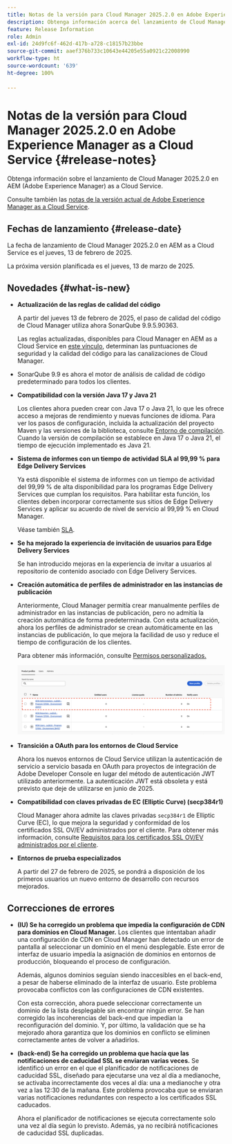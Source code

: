 ```yaml
---
title: Notas de la versión para Cloud Manager 2025.2.0 en Adobe Experience Manager as a Cloud Service
description: Obtenga información acerca del lanzamiento de Cloud Manager 2025.2.0 en AEM as a Cloud Service.
feature: Release Information
role: Admin
exl-id: 24d9fc6f-462d-417b-a728-c18157b23bbe
source-git-commit: aaef376b733c10643e44205e55a0921c22008990
workflow-type: ht
source-wordcount: '639'
ht-degree: 100%

---
```


# Notas de la versión para Cloud Manager 2025.2.0 en Adobe Experience Manager as a Cloud Service {#release-notes}

<!-- https://wiki.corp.adobe.com/pages/viewpage.action?pageId=3389843928 -->

Obtenga información sobre el lanzamiento de Cloud Manager 2025.2.0 en AEM (Adobe Experience Manager) as a Cloud Service.


Consulte también las [notas de la versión actual de Adobe Experience Manager as a Cloud Service](/help/release-notes/release-notes-cloud/release-notes-current.md).

## Fechas de lanzamiento {#release-date}

La fecha de lanzamiento de Cloud Manager 2025.2.0 en AEM as a Cloud Service es el jueves, 13 de febrero de 2025.

La próxima versión planificada es el jueves, 13 de marzo de 2025.

## Novedades {#what-is-new}

* **Actualización de las reglas de calidad del código**

  A partir del jueves 13 de febrero de 2025, el paso de calidad del código de Cloud Manager utiliza ahora SonarQube 9.9.5.90363.

  Las reglas actualizadas, disponibles para Cloud Manager en AEM as a Cloud Service en [este vínculo](/help/implementing/cloud-manager/code-quality-testing.md#understanding-code-quality-rules), determinan las puntuaciones de seguridad y la calidad del código para las canalizaciones de Cloud Manager. 

* SonarQube 9.9 es ahora el motor de análisis de calidad de código predeterminado para todos los clientes.

* **Compatibilidad con la versión Java 17 y Java 21**

  Los clientes ahora pueden crear con Java 17 o Java 21, lo que les ofrece acceso a mejoras de rendimiento y nuevas funciones de idioma. Para ver los pasos de configuración, incluida la actualización del proyecto Maven y las versiones de la biblioteca, consulte [Entorno de compilación](/help/implementing/cloud-manager/getting-access-to-aem-in-cloud/build-environment-details.md). Cuando la versión de compilación se establece en Java 17 o Java 21, el tiempo de ejecución implementado es Java 21.

* **Sistema de informes con un tiempo de actividad SLA al 99,99 % para Edge Delivery Services**

  Ya está disponible el sistema de informes con un tiempo de actividad del 99,99 % de alta disponibilidad para los programas Edge Delivery Services que cumplan los requisitos. Para habilitar esta función, los clientes deben incorporar correctamente sus sitios de Edge Delivery Services y aplicar su acuerdo de nivel de servicio al 99,99 % en Cloud Manager.

  Véase también [SLA](/help/implementing/cloud-manager/getting-access-to-aem-in-cloud/creating-production-programs.md#sla).

* **Se ha mejorado la experiencia de invitación de usuarios para Edge Delivery Services**

  Se han introducido mejoras en la experiencia de invitar a usuarios al repositorio de contenido asociado con Edge Delivery Services. <!-- CMGR-65331 -->

* **Creación automática de perfiles de administrador en las instancias de publicación**

  Anteriormente, Cloud Manager permitía crear manualmente perfiles de administrador en las instancias de publicación, pero no admitía la creación automática de forma predeterminada. Con esta actualización, ahora los perfiles de administrador se crean automáticamente en las instancias de publicación, lo que mejora la facilidad de uso y reduce el tiempo de configuración de los clientes.

  Para obtener más información, consulte [Permisos personalizados. ](/help/implementing/cloud-manager/custom-permissions.md)

  ![Filtrado de actividades de canalización](/help/implementing/cloud-manager/release-notes/assets/product-profiles.png)

* **Transición a OAuth para los entornos de Cloud Service**

  Ahora los nuevos entornos de Cloud Service utilizan la autenticación de servicio a servicio basada en OAuth para proyectos de integración de Adobe Developer Console en lugar del método de autenticación JWT utilizado anteriormente. La autenticación JWT está obsoleta y está previsto que deje de utilizarse en junio de 2025.

* **Compatibilidad con claves privadas de EC (Elliptic Curve) (secp384r1)**

  Cloud Manager ahora admite las claves privadas `secp384r1` de Elliptic Curve (EC), lo que mejora la seguridad y conformidad de los certificados SSL OV/EV administrados por el cliente.
Para obtener más información, consulte [Requisitos para los certificados SSL OV/EV administrados por el cliente](/help/implementing/cloud-manager/managing-ssl-certifications/introduction-to-ssl-certificates.md#requirements). <!-- CMGR-63636 -->

* **Entornos de prueba especializados**

  A partir del 27 de febrero de 2025, se pondrá a disposición de los primeros usuarios un nuevo entorno de desarrollo con recursos mejorados.


<!--
## Early adoption program {#early-adoption}

Be a part of Cloud Manager's early adoption program and have a chance to test upcoming features. -->


## Correcciones de errores

* **(IU) Se ha corregido un problema que impedía la configuración de CDN para dominios en Cloud Manager.**
Los clientes que intentaban añadir una configuración de CDN en Cloud Manager han detectado un error de pantalla al seleccionar un dominio en el menú desplegable. Este error de interfaz de usuario impedía la asignación de dominios en entornos de producción, bloqueando el proceso de configuración.

  Además, algunos dominios seguían siendo inaccesibles en el back-end, a pesar de haberse eliminado de la interfaz de usuario. Este problema provocaba conflictos con las configuraciones de CDN existentes.

  Con esta corrección, ahora puede seleccionar correctamente un dominio de la lista desplegable sin encontrar ningún error. Se han corregido las incoherencias del back-end que impedían la reconfiguración del dominio. Y, por último, la validación que se ha mejorado ahora garantiza que los dominios en conflicto se eliminen correctamente antes de volver a añadirlos.<!-- CMGR-64888 -->
* **(back-end) Se ha corregido un problema que hacía que las notificaciones de caducidad SSL se enviaran varias veces.**
Se identificó un error en el que el planificador de notificaciones de caducidad SSL, diseñado para ejecutarse una vez al día a medianoche, se activaba incorrectamente dos veces al día: una a medianoche y otra vez a las 12:30 de la mañana. Este problema provocaba que se enviaran varias notificaciones redundantes con respecto a los certificados SSL caducados.

  Ahora el planificador de notificaciones se ejecuta correctamente solo una vez al día según lo previsto. Además, ya no recibirá notificaciones de caducidad SSL duplicadas. <!-- CMGR-64748 -->




<!-- ## Known issues {#known-issues} -->
